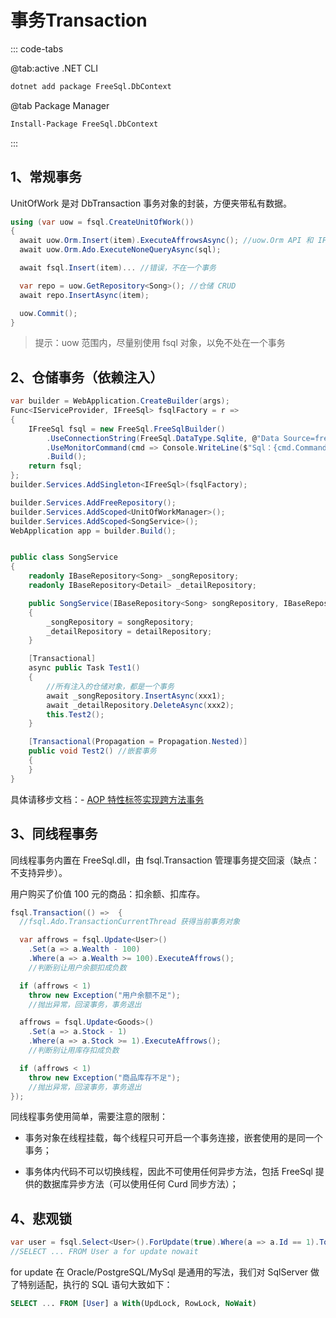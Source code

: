# 事务Transaction

::: code-tabs

@tab:active .NET CLI

```bash
dotnet add package FreeSql.DbContext
```

@tab Package Manager

```bash
Install-Package FreeSql.DbContext
```

:::

## 1、常规事务

UnitOfWork 是对 DbTransaction 事务对象的封装，方便夹带私有数据。

```csharp
using (var uow = fsql.CreateUnitOfWork())
{
  await uow.Orm.Insert(item).ExecuteAffrowsAsync(); //uow.Orm API 和 IFreeSql 一样
  await uow.Orm.Ado.ExecuteNoneQueryAsync(sql);

  await fsql.Insert(item)... //错误，不在一个事务

  var repo = uow.GetRepository<Song>(); //仓储 CRUD
  await repo.InsertAsync(item);

  uow.Commit();
}
```

> 提示：uow 范围内，尽量别使用 fsql 对象，以免不处在一个事务

## 2、仓储事务（依赖注入）

```csharp
var builder = WebApplication.CreateBuilder(args);
Func<IServiceProvider, IFreeSql> fsqlFactory = r =>
{
    IFreeSql fsql = new FreeSql.FreeSqlBuilder()
        .UseConnectionString(FreeSql.DataType.Sqlite, @"Data Source=freedb.db")
        .UseMonitorCommand(cmd => Console.WriteLine($"Sql：{cmd.CommandText}"))
        .Build();
    return fsql;
};
builder.Services.AddSingleton<IFreeSql>(fsqlFactory);

builder.Services.AddFreeRepository();
builder.Services.AddScoped<UnitOfWorkManager>();
builder.Services.AddScoped<SongService>();
WebApplication app = builder.Build();


public class SongService
{
    readonly IBaseRepository<Song> _songRepository;
    readonly IBaseRepository<Detail> _detailRepository;

    public SongService(IBaseRepository<Song> songRepository, IBaseRepository<Detail> detailRepository)
    {
        _songRepository = songRepository;
        _detailRepository = detailRepository;
    }

    [Transactional]
    async public Task Test1()
    {
        //所有注入的仓储对象，都是一个事务
        await _songRepository.InsertAsync(xxx1);
        await _detailRepository.DeleteAsync(xxx2);
        this.Test2();
    }

    [Transactional(Propagation = Propagation.Nested)]
    public void Test2() //嵌套事务
    {
    }
}
```

具体请移步文档：- [AOP 特性标签实现跨方法事务](unitofwork-manager.md)

## 3、同线程事务

同线程事务内置在 FreeSql.dll，由 fsql.Transaction 管理事务提交回滚（缺点：不支持异步）。

用户购买了价值 100 元的商品：扣余额、扣库存。

```csharp
fsql.Transaction(() =>  {
  //fsql.Ado.TransactionCurrentThread 获得当前事务对象

  var affrows = fsql.Update<User>()
    .Set(a => a.Wealth - 100)
    .Where(a => a.Wealth >= 100).ExecuteAffrows();
    //判断别让用户余额扣成负数

  if (affrows < 1)
    throw new Exception("用户余额不足");
    //抛出异常，回滚事务，事务退出

  affrows = fsql.Update<Goods>()
    .Set(a => a.Stock - 1)
    .Where(a => a.Stock >= 1).ExecuteAffrows();
    //判断别让用库存扣成负数

  if (affrows < 1)
    throw new Exception("商品库存不足");
    //抛出异常，回滚事务，事务退出
});
```

同线程事务使用简单，需要注意的限制：

- 事务对象在线程挂载，每个线程只可开启一个事务连接，嵌套使用的是同一个事务；

- 事务体内代码不可以切换线程，因此不可使用任何异步方法，包括 FreeSql 提供的数据库异步方法（可以使用任何 Curd 同步方法）；

## 4、悲观锁

```csharp
var user = fsql.Select<User>().ForUpdate(true).Where(a => a.Id == 1).ToOne();
//SELECT ... FROM User a for update nowait
```

for update 在 Oracle/PostgreSQL/MySql 是通用的写法，我们对 SqlServer 做了特别适配，执行的 SQL 语句大致如下：

```sql
SELECT ... FROM [User] a With(UpdLock, RowLock, NoWait)
```

